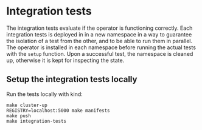 # Integration tests

The integration tests evaluate if the operator is functioning correctly. Each integration tests is deployed in in a new
namespace in a way to guarantee the isolation of a test from the other, and to be able to run them in parallel.
The operator is installed in each namespace before running the actual tests with the `setup` function. 
Upon a successful test, the namespace is cleaned up, otherwise it is kept for inspecting the state.

## Setup the integration tests locally
Run the tests locally with kind:
```
make cluster-up
REGISTRY=localhost:5000 make manifests
make push
make integration-tests
```
